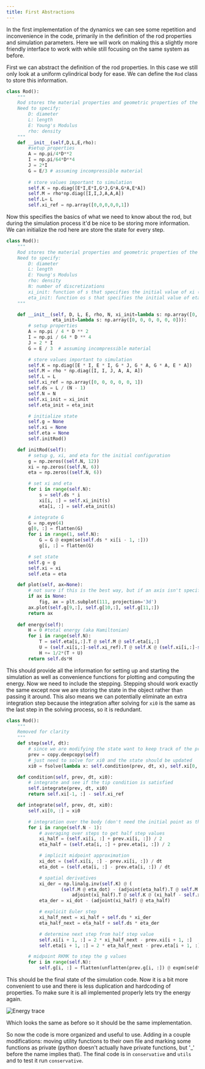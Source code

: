 ```yaml
---
title: First Abstractions
---
```


In the first implementation of the dynamics we can see some repetition and inconvenience in the code, primarily in the definition of the rod properties and simulation parameters. Here we will work on making this a slightly more friendly interface to work with while still focusing on the same system as before.

First we can abstract the definition of the rod properties. In this case we still only look at a uniform cylindrical body for ease. We can define the `Rod` class to store this information.

```python
class Rod():
    """
    Rod stores the material properties and geometric properties of the cylindrical rod
    Need to specify:
        D: diameter
        L: length
        E: Young's Modulus
        rho: density
    """
    def __init__(self,D,L,E,rho):
        #setup properties
        A = np.pi/4*D**2
        I = np.pi/64*D**4
        J = 2*I
        G = E/3 # assuming incompressible material
        
        # store values important to simulation
        self.K = np.diag([E*I,E*I,G*J,G*A,G*A,E*A])
        self.M = rho*np.diag([I,I,J,A,A,A])
        self.L= L
        self.xi_ref = np.array([0,0,0,0,0,1])
```

Now this specifies the basics of what we need to know about the rod, but during the simulation process it'd be nice to be storing more information. We can initialize the rod here are store the state for every step.

```python
class Rod():
    """
    Rod stores the material properties and geometric properties of the cylindrical rod
    Need to specify:
        D: diameter
        L: length
        E: Young's Modulus
        rho: density
        N: number of discretizations
        xi_init: function of s that specifies the initial value of xi (defaults to straight)
        eta_init: function os s that specifies the initial value of eta (defaults to stationary)
    """

    def __init__(self, D, L, E, rho, N, xi_init=lambda s: np.array([0, 0, 0, 0, 0, 1]),
                 eta_init=lambda s: np.array([0, 0, 0, 0, 0, 0])):
        # setup properties
        A = np.pi / 4 * D ** 2
        I = np.pi / 64 * D ** 4
        J = 2 * I
        G = E / 3  # assuming incompressible material

        # store values important to simulation
        self.K = np.diag([E * I, E * I, G * J, G * A, G * A, E * A])
        self.M = rho * np.diag([I, I, J, A, A, A])
        self.L = L
        self.xi_ref = np.array([0, 0, 0, 0, 0, 1])
        self.ds = L / (N - 1)
        self.N = N
        self.xi_init = xi_init
        self.eta_init = eta_init

        # initialize state
        self.g = None
        self.xi = None
        self.eta = None
        self.initRod()

    def initRod(self):
        # setup g, xi, and eta for the initial configuration
        g = np.zeros((self.N, 12))
        xi = np.zeros((self.N, 6))
        eta = np.zeros((self.N, 6))

        # set xi and eta
        for i in range(self.N):
            s = self.ds * i
            xi[i, :] = self.xi_init(s)
            eta[i, :] = self.eta_init(s)

        # integrate G
        G = np.eye(4)
        g[0, :] = flatten(G)
        for i in range(1, self.N):
            G = G @ expm(se(self.ds * xi[i - 1, :]))
            g[i, :] = flatten(G)

        # set state
        self.g = g
        self.xi = xi
        self.eta = eta

    def plot(self, ax=None):
        # not sure if this is the best way, but if an axis isn't specified generate it, if it is then modify it
        if ax is None:
            fig, ax = plt.subplot(111, projection='3d')
        ax.plot(self.g[9,:], self.g[10,:], self.g[11,:])
        return ax
    
    def energy(self):
        H = 0 #total energy (aka Hamiltonian)
        for i in range(self.N):
            T = self.eta[i,:].T @ self.M @ self.eta[i,:]
            U = (self.xi[i,:]-self.xi_ref).T @ self.K @ (self.xi[i,:]-self.xi_ref)
            H += 1/2*(T + U)
        return self.ds*H
```

This should provide all the information for setting up and starting the simulation as well as convenience functions for plotting and computing the energy. Now we need to include the stepping. Stepping should work exactly the same except now we are storing the state in the object rather than passing it around. This also means we can potentially eliminate an extra integration step because the integration after solving for `xi0` is the same as the last step in the solving process, so it is redundant.

```python
class Rod():
    """
    Removed for clarity
    """
    def step(self, dt):
        # since we are modifying the state want to keep track of the previous state for the integration process
        prev = copy.deepcopy(self)
        # just need to solve for xi0 and the state should be updated
        xi0 = fsolve(lambda x: self.condition(prev, dt, x), self.xi[0, :])

    def condition(self, prev, dt, xi0):
        # integrate and see if the tip condition is satisfied
        self.integrate(prev, dt, xi0)
        return self.xi[-1, :] - self.xi_ref

    def integrate(self, prev, dt, xi0):
        self.xi[0, :] = xi0

        # integration over the body (don't need the initial point as the initial values are determined already)
        for i in range(self.N - 1):
            # averaging over steps to get half step values
            xi_half = (self.xi[i, :] + prev.xi[i, :]) / 2
            eta_half = (self.eta[i, :] + prev.eta[i, :]) / 2

            # implicit midpoint approximation
            xi_dot = (self.xi[i, :] - prev.xi[i, :]) / dt
            eta_dot = (self.eta[i, :] - prev.eta[i, :]) / dt

            # spatial derivatives
            xi_der = np.linalg.inv(self.K) @ (
                    (self.M @ eta_dot) - (adjoint(eta_half).T @ self.M @ eta_half) + (
                        adjoint(xi_half).T @ self.K @ (xi_half - self.xi_ref)))
            eta_der = xi_dot - (adjoint(xi_half) @ eta_half)

            # explicit Euler step
            xi_half_next = xi_half + self.ds * xi_der
            eta_half_next = eta_half + self.ds * eta_der

            # determine next step from half step value
            self.xi[i + 1, :] = 2 * xi_half_next - prev.xi[i + 1, :]
            self.eta[i + 1, :] = 2 * eta_half_next - prev.eta[i + 1, :]

        # midpoint RKMK to step the g values
        for i in range(self.N):
            self.g[i, :] = flatten(unflatten(prev.g[i, :]) @ expm(se(dt * (self.eta[i, :] + prev.eta[i, :]) / 2)))
```

This should be the final state of the simulation code. Now it is a bit more convenient to use and there is less duplication and hardcoding of properties. To make sure it is all implemented properly lets try the energy again.

![](energy.png "Energy trace")

Which looks the same as before so it should be the same implementation.

So now the code is more organized and useful to use. Adding in a couple modifications: moving utility functions to their own file and marking some functions as private (python doesn't actually have private functions, but '_' before the name implies that). The final code is in `conservative` and `utils` and to test it run `conservative`.


